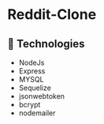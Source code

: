 # Reddit-Clone

## :rocket: Technologies
- NodeJs
- Express
- MYSQL
- Sequelize
- jsonwebtoken
- bcrypt
- nodemailer

